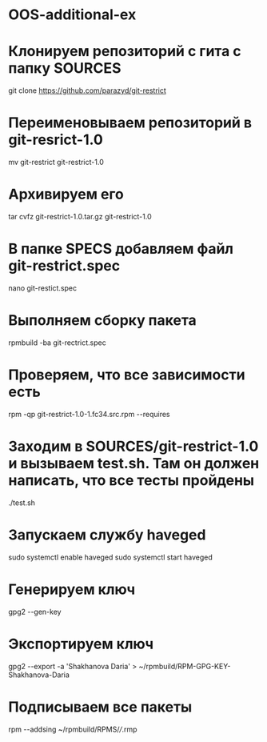 # OOS-additional-ex

# Клонируем репозиторий с гита с папку SOURCES
git clone https://github.com/parazyd/git-restrict

# Переименовываем репозиторий в git-resrict-1.0 
mv git-restrict git-restrict-1.0

# Архивируем его
tar cvfz git-restrict-1.0.tar.gz git-restrict-1.0

# В папке SPECS добавляем файл git-restrict.spec
nano git-restict.spec

# Выполняем сборку пакета
rpmbuild -ba git-rectrict.spec

# Проверяем, что все зависимости есть
rpm -qp git-restrict-1.0-1.fc34.src.rpm --requires

# Заходим в SOURCES/git-restrict-1.0 и вызываем test.sh. Там он должен написать, что все тесты пройдены
./test.sh

# Запускаем службу haveged
sudo systemctl enable haveged
sudo systemctl start haveged

# Генерируем ключ
gpg2 --gen-key

# Экспортируем ключ
gpg2 --export -a 'Shakhanova Daria' > ~/rpmbuild/RPM-GPG-KEY-Shakhanova-Daria

# Подписываем все пакеты
rpm --addsing ~/rpmbuild/RPMS/*/*.rmp
